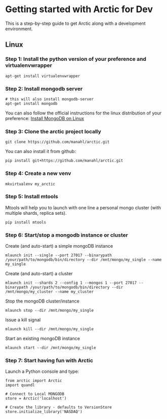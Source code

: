 # Getting started with Arctic for Dev

This is a step-by-step guide to get Arctic along with a development environment.


## Linux


### Step 1: Install the python version of your preference and virtualenvwrapper
```
apt-get install virtualenvwrapper
```


### Step 2: Install mongodb server
```
# this will also install mongodb-server
apt-get install mongodb
```
You can also follow the official instructions for the linux distribution of your preference:
[Install MongoDB on Linux](https://docs.mongodb.com/manual/administration/install-on-linux/)


### Step 3: Clone the arctic project locally
```
git clone https://github.com/manahl/arctic.git
```

You can also install it from github:
```
pip install git+https://github.com/manahl/arctic.git
```


### Step 4: Create a new venv
```
mkvirtualenv my_arctic
```


### Step 5: Install mtools
Mtools will help you to launch with one line a personal mongo cluster (with multiple shards, replica sets).
```
pip install mtools
```



### Step 6: Start/stop a mongodb instance or cluster
Create (and auto-start) a simple mongoDB instance
```
mlaunch init --single --port 27017 --binarypath /your/path/to/mongodb/bin/directory --dir /mnt/mongo/my_single --name my_single
```

Create (and auto-start) a cluster
```
mlaunch init --shards 2 --config 1 --mongos 1 --port 27017 --binarypath /your/path/to/mongodb/bin/directory --dir /mnt/mongo/my_cluster --name my_cluster
```

Stop the mongoDB cluster/instance
```
mlaunch stop --dir /mnt/mongo/my_single
```

Issue a kill signal
```
mlaunch kill --dir /mnt/mongo/my_single
```

Start an existing mongoDB instance
```
mlaunch start --dir /mnt/mongo/my_single
```


### Step 7: Start having fun with Arctic
Launch a Python console and type:
```
from arctic import Arctic
import quandl

# Connect to Local MONGODB
store = Arctic('localhost')

# Create the library - defaults to VersionStore
store.initialize_library('NASDAQ')
```
